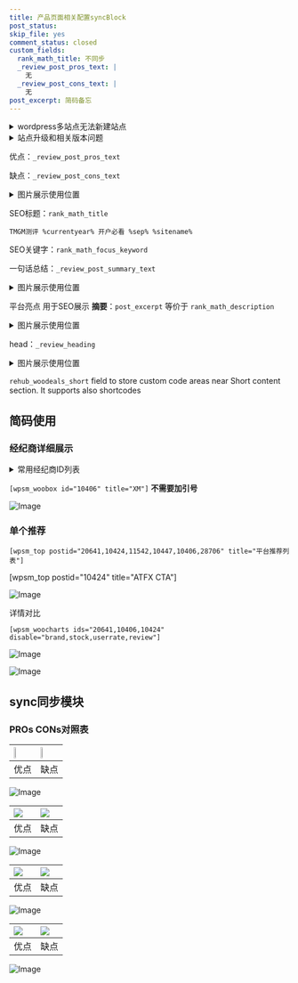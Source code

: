 ```yaml
---
title: 产品页面相关配置syncBlock
post_status: 
skip_file: yes
comment_status: closed
custom_fields:
  rank_math_title: 不同步
  _review_post_pros_text: |
    无
  _review_post_cons_text: |
    无
post_excerpt: 简码备忘
---
```

<details><summary>wordpress多站点无法新建站点</summary>

<li>和报错需要清理cookies一样的原因</li>
<li>wp-config.php里面<code>define( 'SUBDOMAIN_INSTALL', false );//子域名安装</code></li>
<li>新建子站点是用<code>define( 'SUBDOMAIN_INSTALL', true);//子域名安装</code> 完成以后，改成<code>false</code></li>
</details>

<details><summary>站点升级和相关版本问题</summary>

<p>wordpress：5.9.9
woocommerce：7.5.1
出现问题的地方：主题选项里面>><strong>Product layout >>compact style</strong></p>
<p>如何出现没有用过的字段 导致无法保存。先导出配置 然后进行修改，后面再次恢复即可。</p>
<p>出现部分字段无法显示时，需要返回默认布局后，对产品进行保存就好了。</p>
<p></p>
</details>

优点：`_review_post_pros_text`

缺点：`_review_post_cons_text`

<details><summary>图片展示使用位置</summary>

<img src="https://prod-files-secure.s3.us-west-2.amazonaws.com/39ed1227-6d7d-4570-be36-9ccd4a2c4241/f51d3d83-55d4-4bdf-9604-f37ec77ab556/Untitled.png?X-Amz-Algorithm=AWS4-HMAC-SHA256&X-Amz-Content-Sha256=UNSIGNED-PAYLOAD&X-Amz-Credential=ASIAZI2LB46624RHDEC3%2F20250913%2Fus-west-2%2Fs3%2Faws4_request&X-Amz-Date=20250913T045519Z&X-Amz-Expires=3600&X-Amz-Security-Token=IQoJb3JpZ2luX2VjEMT%2F%2F%2F%2F%2F%2F%2F%2F%2F%2FwEaCXVzLXdlc3QtMiJGMEQCIGGVTQ2DWBQa09CtaPUhsICkUz3cwejjl7GAXOXLwchtAiBKuE7w6wBLad%2BSMRFaq1T3UHRhxFuxSa2RwuqXxVPHuCr%2FAwg9EAAaDDYzNzQyMzE4MzgwNSIMbeDDMm%2BGv4%2BQHuYlKtwDc0aFkEzvoDKYtPMMUPRvy3Wq9gO4mNcqzuKYXTo4mYy0xkNZ9w6ND7845KW4PpWsuBHycNng2I%2F8E4IE3HU8ays7jt98E44AmzZjwlCeDEwUHp2aQQEk4CJqnq2hIezHq8DILGJ%2FEj%2B%2FFWBszcIHNZCVgIU%2B7CyfqQL9Kq0gfubQ%2B38hZD3%2B%2Bh9HgmR014SOU6Ftb2VBax6YQaqxtHzP0oRzCDlcWSNenSf%2FvhFStGmAn2Q1JrIycBUXHOTpbA62K00n2xwrUT7XhJCLKG1AtXkth7T4m%2BLhGvXLPP1M%2Fu4HOh1h8ryF0I49KhZ%2FWZUKfxr4%2FvqdM8%2BazfsW6OnqNIoISvduGtJxZxeX9JnX2zlgEqpGp2mGLK422sD9jSn5Sj09Lkfdht2LC7WypmpqdMp4tWhrKXnHL01hlVTk9oB1xOwCp1R2EcpswI2zF76z5yD4pWhGvSMutqiZAwY%2FWc0nBFz4EEgQVOAtuwnCPZW7mLyHYAF7BWPT9gwNGGc4wlj%2F5dtde6HVHK5oWbT%2BR59XvBc0IPiMg%2BRiPZQwn01x3XbdsMnjjJLQXpbv0xJJvRTSNsv2vjWOPJjaLokqMqnuqS6%2B67vrIWlksv740jm27j3cLl6Pg%2BFDtdsw2dqTxgY6pgHDT4s2Q5sYNgxgmdFIh2rVP0VeIcN4ZHQadvrULZ%2BZlodDQDoafNcg%2Bf4c9NivR1mRHdjkw0mJmEyLbVcUJHjlCtOLRjzW7FJUN%2FSMVBD0n2MEHwF58jQaHahfOjhm7RT3vqreLzmt5o%2BqXmHc0ReQuYpyp9as7FzHqL6%2F9eoZTBhwAqae0HyJwgrAxvI5s70NkiWrtaLUSyEoPTvJYDCgJGxYxSlL&X-Amz-Signature=3da05aefc7de794111166200bfb84243cd0f46a83166a893b5c91f6f87817b53&X-Amz-SignedHeaders=host&x-amz-checksum-mode=ENABLED&x-id=GetObject" alt="Image">
</details>

SEO标题：`rank_math_title`

`TMGM测评 %currentyear% 开户必看 %sep% %sitename%`

SEO关键字：`rank_math_focus_keyword`

一句话总结：`_review_post_summary_text`

<details><summary>图片展示使用位置</summary>

<img src="https://prod-files-secure.s3.us-west-2.amazonaws.com/39ed1227-6d7d-4570-be36-9ccd4a2c4241/4b96a922-296c-4f4e-8630-d1c870cbce01/Untitled.png?X-Amz-Algorithm=AWS4-HMAC-SHA256&X-Amz-Content-Sha256=UNSIGNED-PAYLOAD&X-Amz-Credential=ASIAZI2LB4665KXJGDZ5%2F20250913%2Fus-west-2%2Fs3%2Faws4_request&X-Amz-Date=20250913T045520Z&X-Amz-Expires=3600&X-Amz-Security-Token=IQoJb3JpZ2luX2VjEMT%2F%2F%2F%2F%2F%2F%2F%2F%2F%2FwEaCXVzLXdlc3QtMiJHMEUCIQDg6abiRTarHMOB9jM6gRcbzF%2BHhIJYB8DyzE3O3O1G0QIgXXB%2B4xDabNQ04cNktRZakuh9XVPuOARKa11h7l48szEq%2FwMIPRAAGgw2Mzc0MjMxODM4MDUiDEsqPFklTVfgyE7TDSrcAy1mI42e5tvmRGslNoygvRgE%2B9KCuYoT12qyW0Nowq%2Fp77SH35dcifD82uLuFOO6mGkYa66KnQMZjmTBa19FiOD5KJlQP55bktWgOJLzv0sz%2FDjGCX2nrahTcgfoYdjbnYhKElGCDwzE%2BRU%2B2DpfvsIO%2FbKnchP%2BO0yDxcqd54kt7kgljE3TeTuSpWUC6MKFsvf28Y5eNRE7vPGRMe3gt8VFHwcDLpIp%2FGB0%2B2lMQnCcqQ0Ktuca0%2BP3wC%2FeluIvdkbZ%2FVZezKFzaXoV3LUg1shUgWN0KIUhWxo7tJOKVMh3lG0Sk%2B30E4pWWsUoN1%2FFEdF0XrIfeHcLRMyp6WGtWWKrS7EsD%2FsqZQpI1CTMyTpDPGE4EY0cLtlCot9X%2FRxFfjLXvjbZSA5AXBowF%2FiIjUORzYU1KjBwHmjSDOLFJqVubLGPiPVG6CTJhKq3xC1Wq2MoHBKY82dENORhX9YkC7PSz8VWbQjAKODjBWn2CUupr%2FCB7vNmdcWvJDBL4m8nfg88vsWvUDhyF%2FUHtI6YS%2BJB4HtM6NxwcpoIRrX84C%2FrXFjxmywu25gQJOI4vS2biu3L69wE4Zp74nuovfeacEPXJFKSexlIuuvseAzcAWXYykQEI9WIi%2FjCVzHXMIPbk8YGOqUBygpyYGQwvwHJBtQ1EzEQ1EF%2Fhijofhs%2FA%2Fy4unSn3osRFRNjhllqeyWPE76mXk%2F1JnbAuWvknClnzYMpTyANCgxFS53wjo4DvPCGJWmy6h7jBTZdAqIq8l0p7UqhnM2V8Ve%2F%2BfQTKQUE0RhHs3g9aQgBiJ3GqwUkEisHJxAYtGEkJQnSrQGDictBxwK1OZjFhT4emhs8AWBNBgJZk7Qc949oYUno&X-Amz-Signature=04aeb73f3c5f523875c5ff9ca9e53f058b609b22d4d24a41d6963af8b51420e2&X-Amz-SignedHeaders=host&x-amz-checksum-mode=ENABLED&x-id=GetObject" alt="Image">
</details>

平台亮点 用于SEO展示 **摘要**：`post_excerpt`  等价于 `rank_math_description`

<details><summary>图片展示使用位置</summary>

<img src="https://prod-files-secure.s3.us-west-2.amazonaws.com/39ed1227-6d7d-4570-be36-9ccd4a2c4241/1ee11f63-b60a-4dfe-a7a7-d58ff23b5d88/Untitled.png?X-Amz-Algorithm=AWS4-HMAC-SHA256&X-Amz-Content-Sha256=UNSIGNED-PAYLOAD&X-Amz-Credential=ASIAZI2LB46642EKJAIR%2F20250913%2Fus-west-2%2Fs3%2Faws4_request&X-Amz-Date=20250913T045520Z&X-Amz-Expires=3600&X-Amz-Security-Token=IQoJb3JpZ2luX2VjEMT%2F%2F%2F%2F%2F%2F%2F%2F%2F%2FwEaCXVzLXdlc3QtMiJHMEUCIGrb0wIRQwn3U5qTtkB%2FarnU3ASunmpGIQkOwqAtF7yOAiEAzVLWMUnRQNn%2BLvdthd0fDXYEE%2FDBTNu%2FizhTMOUdKaQq%2FwMIPRAAGgw2Mzc0MjMxODM4MDUiDHl3Q16NoLuFoiYa4SrcA9uB5G9Ww1bpw4af%2FstiMs85BJQ9iWvdxa7ET09opz1okZibRt63LN8qjP9JRhztBrmdJBC9ts0CQnpNP0Sp1tXs4PTQmeN%2FHxDaWHVhv7WGvaQ55ZRKdJJWvIgT%2FaiUTZNhtmefgooRxNUxzNXUoFeyNGEuPc0G8wEIRHegSqkg9B3JNGNWcmhiYubWweSvZA2daC10yuMSkehGSTFJogsB%2BWvNFTfmvxzBM0ZWDVDSIvXVoLgUBDAXL05PtUT7bfe03%2BkPVvlmzupel0c6Fw4FdW98b9MizGUeGctYDmx9SVAGOV4Et%2FO6hdkIGCY3H510oD%2B%2FodwmiYXMOu91%2Fn2wKQXHPvdBRj1f2GDkrEDkNEFXfHVnKtTnPU7C1qtAh2NHaxxV48lNhlLZ6oGFdaItK1ABcZuqTp30EXaebG335yGvXhOPQ2BLlHtngC5ftL8B%2FrnitO9JINJI2RSAhZc3kWmngV79%2BaD7STBB9RfjWNY7GI7wczJ529RQ%2BjQJAeBWVyF5Zxtlx1MpJz0n8A2dLLuFoYVr7IJsPgP%2B4UtBo7BvSSz4DU7w058QaV4RMzLWMbdC3pQc0NL6kdoCoIHtepAjFz4ffEkqDDbM1SmCe1ZhCH4mKtanuEbrMJ%2Fbk8YGOqUBjbryyUjsCk2GzGOsoQ5jxZ5XlW5efoN61G6y%2BgU8KJnUNn2f%2FdrmneByHH5ZCAInfHATXto6LQDwTKLQ0nmuXxPjB0eRap1zl5okrsDbzKUU4dWZUR7xIYd%2B60bvpiU7u%2BDa3UB%2B3%2FaElSqf%2BJZXaFm%2BS4LEyhce9H%2FQdq18PxP7t1tJS9iLK0Pq2qSnIucQ8kvZP4%2BueuIf6BDDPclC8oIvq7Fl&X-Amz-Signature=7bc80d7ee4ea043b544201d86a6642c73c1686f0686657b64c921877c4600b26&X-Amz-SignedHeaders=host&x-amz-checksum-mode=ENABLED&x-id=GetObject" alt="Image">
<img src="https://prod-files-secure.s3.us-west-2.amazonaws.com/39ed1227-6d7d-4570-be36-9ccd4a2c4241/ad4118b5-78d8-4fbe-801e-3b29b5d99c01/Untitled.png?X-Amz-Algorithm=AWS4-HMAC-SHA256&X-Amz-Content-Sha256=UNSIGNED-PAYLOAD&X-Amz-Credential=ASIAZI2LB46642EKJAIR%2F20250913%2Fus-west-2%2Fs3%2Faws4_request&X-Amz-Date=20250913T045520Z&X-Amz-Expires=3600&X-Amz-Security-Token=IQoJb3JpZ2luX2VjEMT%2F%2F%2F%2F%2F%2F%2F%2F%2F%2FwEaCXVzLXdlc3QtMiJHMEUCIGrb0wIRQwn3U5qTtkB%2FarnU3ASunmpGIQkOwqAtF7yOAiEAzVLWMUnRQNn%2BLvdthd0fDXYEE%2FDBTNu%2FizhTMOUdKaQq%2FwMIPRAAGgw2Mzc0MjMxODM4MDUiDHl3Q16NoLuFoiYa4SrcA9uB5G9Ww1bpw4af%2FstiMs85BJQ9iWvdxa7ET09opz1okZibRt63LN8qjP9JRhztBrmdJBC9ts0CQnpNP0Sp1tXs4PTQmeN%2FHxDaWHVhv7WGvaQ55ZRKdJJWvIgT%2FaiUTZNhtmefgooRxNUxzNXUoFeyNGEuPc0G8wEIRHegSqkg9B3JNGNWcmhiYubWweSvZA2daC10yuMSkehGSTFJogsB%2BWvNFTfmvxzBM0ZWDVDSIvXVoLgUBDAXL05PtUT7bfe03%2BkPVvlmzupel0c6Fw4FdW98b9MizGUeGctYDmx9SVAGOV4Et%2FO6hdkIGCY3H510oD%2B%2FodwmiYXMOu91%2Fn2wKQXHPvdBRj1f2GDkrEDkNEFXfHVnKtTnPU7C1qtAh2NHaxxV48lNhlLZ6oGFdaItK1ABcZuqTp30EXaebG335yGvXhOPQ2BLlHtngC5ftL8B%2FrnitO9JINJI2RSAhZc3kWmngV79%2BaD7STBB9RfjWNY7GI7wczJ529RQ%2BjQJAeBWVyF5Zxtlx1MpJz0n8A2dLLuFoYVr7IJsPgP%2B4UtBo7BvSSz4DU7w058QaV4RMzLWMbdC3pQc0NL6kdoCoIHtepAjFz4ffEkqDDbM1SmCe1ZhCH4mKtanuEbrMJ%2Fbk8YGOqUBjbryyUjsCk2GzGOsoQ5jxZ5XlW5efoN61G6y%2BgU8KJnUNn2f%2FdrmneByHH5ZCAInfHATXto6LQDwTKLQ0nmuXxPjB0eRap1zl5okrsDbzKUU4dWZUR7xIYd%2B60bvpiU7u%2BDa3UB%2B3%2FaElSqf%2BJZXaFm%2BS4LEyhce9H%2FQdq18PxP7t1tJS9iLK0Pq2qSnIucQ8kvZP4%2BueuIf6BDDPclC8oIvq7Fl&X-Amz-Signature=232f16d63ac76ca218d0740dcc7f3a9dc0cb9ef6a90de41f0a084bd1993e8918&X-Amz-SignedHeaders=host&x-amz-checksum-mode=ENABLED&x-id=GetObject" alt="Image">
<img src="https://prod-files-secure.s3.us-west-2.amazonaws.com/39ed1227-6d7d-4570-be36-9ccd4a2c4241/a38cf7c9-a79c-4b64-9e94-13589fe0758b/Untitled.png?X-Amz-Algorithm=AWS4-HMAC-SHA256&X-Amz-Content-Sha256=UNSIGNED-PAYLOAD&X-Amz-Credential=ASIAZI2LB46642EKJAIR%2F20250913%2Fus-west-2%2Fs3%2Faws4_request&X-Amz-Date=20250913T045520Z&X-Amz-Expires=3600&X-Amz-Security-Token=IQoJb3JpZ2luX2VjEMT%2F%2F%2F%2F%2F%2F%2F%2F%2F%2FwEaCXVzLXdlc3QtMiJHMEUCIGrb0wIRQwn3U5qTtkB%2FarnU3ASunmpGIQkOwqAtF7yOAiEAzVLWMUnRQNn%2BLvdthd0fDXYEE%2FDBTNu%2FizhTMOUdKaQq%2FwMIPRAAGgw2Mzc0MjMxODM4MDUiDHl3Q16NoLuFoiYa4SrcA9uB5G9Ww1bpw4af%2FstiMs85BJQ9iWvdxa7ET09opz1okZibRt63LN8qjP9JRhztBrmdJBC9ts0CQnpNP0Sp1tXs4PTQmeN%2FHxDaWHVhv7WGvaQ55ZRKdJJWvIgT%2FaiUTZNhtmefgooRxNUxzNXUoFeyNGEuPc0G8wEIRHegSqkg9B3JNGNWcmhiYubWweSvZA2daC10yuMSkehGSTFJogsB%2BWvNFTfmvxzBM0ZWDVDSIvXVoLgUBDAXL05PtUT7bfe03%2BkPVvlmzupel0c6Fw4FdW98b9MizGUeGctYDmx9SVAGOV4Et%2FO6hdkIGCY3H510oD%2B%2FodwmiYXMOu91%2Fn2wKQXHPvdBRj1f2GDkrEDkNEFXfHVnKtTnPU7C1qtAh2NHaxxV48lNhlLZ6oGFdaItK1ABcZuqTp30EXaebG335yGvXhOPQ2BLlHtngC5ftL8B%2FrnitO9JINJI2RSAhZc3kWmngV79%2BaD7STBB9RfjWNY7GI7wczJ529RQ%2BjQJAeBWVyF5Zxtlx1MpJz0n8A2dLLuFoYVr7IJsPgP%2B4UtBo7BvSSz4DU7w058QaV4RMzLWMbdC3pQc0NL6kdoCoIHtepAjFz4ffEkqDDbM1SmCe1ZhCH4mKtanuEbrMJ%2Fbk8YGOqUBjbryyUjsCk2GzGOsoQ5jxZ5XlW5efoN61G6y%2BgU8KJnUNn2f%2FdrmneByHH5ZCAInfHATXto6LQDwTKLQ0nmuXxPjB0eRap1zl5okrsDbzKUU4dWZUR7xIYd%2B60bvpiU7u%2BDa3UB%2B3%2FaElSqf%2BJZXaFm%2BS4LEyhce9H%2FQdq18PxP7t1tJS9iLK0Pq2qSnIucQ8kvZP4%2BueuIf6BDDPclC8oIvq7Fl&X-Amz-Signature=a2d2e5e652d866afb8ed0169b3d362ef6d88505ca03c74a1fd992455ebfb6260&X-Amz-SignedHeaders=host&x-amz-checksum-mode=ENABLED&x-id=GetObject" alt="Image">
<img src="https://prod-files-secure.s3.us-west-2.amazonaws.com/39ed1227-6d7d-4570-be36-9ccd4a2c4241/7da6fc1e-d2ac-42ae-8c75-cb5749aa18f6/Untitled.png?X-Amz-Algorithm=AWS4-HMAC-SHA256&X-Amz-Content-Sha256=UNSIGNED-PAYLOAD&X-Amz-Credential=ASIAZI2LB46642EKJAIR%2F20250913%2Fus-west-2%2Fs3%2Faws4_request&X-Amz-Date=20250913T045520Z&X-Amz-Expires=3600&X-Amz-Security-Token=IQoJb3JpZ2luX2VjEMT%2F%2F%2F%2F%2F%2F%2F%2F%2F%2FwEaCXVzLXdlc3QtMiJHMEUCIGrb0wIRQwn3U5qTtkB%2FarnU3ASunmpGIQkOwqAtF7yOAiEAzVLWMUnRQNn%2BLvdthd0fDXYEE%2FDBTNu%2FizhTMOUdKaQq%2FwMIPRAAGgw2Mzc0MjMxODM4MDUiDHl3Q16NoLuFoiYa4SrcA9uB5G9Ww1bpw4af%2FstiMs85BJQ9iWvdxa7ET09opz1okZibRt63LN8qjP9JRhztBrmdJBC9ts0CQnpNP0Sp1tXs4PTQmeN%2FHxDaWHVhv7WGvaQ55ZRKdJJWvIgT%2FaiUTZNhtmefgooRxNUxzNXUoFeyNGEuPc0G8wEIRHegSqkg9B3JNGNWcmhiYubWweSvZA2daC10yuMSkehGSTFJogsB%2BWvNFTfmvxzBM0ZWDVDSIvXVoLgUBDAXL05PtUT7bfe03%2BkPVvlmzupel0c6Fw4FdW98b9MizGUeGctYDmx9SVAGOV4Et%2FO6hdkIGCY3H510oD%2B%2FodwmiYXMOu91%2Fn2wKQXHPvdBRj1f2GDkrEDkNEFXfHVnKtTnPU7C1qtAh2NHaxxV48lNhlLZ6oGFdaItK1ABcZuqTp30EXaebG335yGvXhOPQ2BLlHtngC5ftL8B%2FrnitO9JINJI2RSAhZc3kWmngV79%2BaD7STBB9RfjWNY7GI7wczJ529RQ%2BjQJAeBWVyF5Zxtlx1MpJz0n8A2dLLuFoYVr7IJsPgP%2B4UtBo7BvSSz4DU7w058QaV4RMzLWMbdC3pQc0NL6kdoCoIHtepAjFz4ffEkqDDbM1SmCe1ZhCH4mKtanuEbrMJ%2Fbk8YGOqUBjbryyUjsCk2GzGOsoQ5jxZ5XlW5efoN61G6y%2BgU8KJnUNn2f%2FdrmneByHH5ZCAInfHATXto6LQDwTKLQ0nmuXxPjB0eRap1zl5okrsDbzKUU4dWZUR7xIYd%2B60bvpiU7u%2BDa3UB%2B3%2FaElSqf%2BJZXaFm%2BS4LEyhce9H%2FQdq18PxP7t1tJS9iLK0Pq2qSnIucQ8kvZP4%2BueuIf6BDDPclC8oIvq7Fl&X-Amz-Signature=69e429a66bddde4ce17e3af4de781bcd91be438c9ad4242369521a541f3a5666&X-Amz-SignedHeaders=host&x-amz-checksum-mode=ENABLED&x-id=GetObject" alt="Image">
<img src="https://prod-files-secure.s3.us-west-2.amazonaws.com/39ed1227-6d7d-4570-be36-9ccd4a2c4241/7e97f40a-eaee-47f5-b2f9-475f96808fa7/Untitled.png?X-Amz-Algorithm=AWS4-HMAC-SHA256&X-Amz-Content-Sha256=UNSIGNED-PAYLOAD&X-Amz-Credential=ASIAZI2LB46642EKJAIR%2F20250913%2Fus-west-2%2Fs3%2Faws4_request&X-Amz-Date=20250913T045520Z&X-Amz-Expires=3600&X-Amz-Security-Token=IQoJb3JpZ2luX2VjEMT%2F%2F%2F%2F%2F%2F%2F%2F%2F%2FwEaCXVzLXdlc3QtMiJHMEUCIGrb0wIRQwn3U5qTtkB%2FarnU3ASunmpGIQkOwqAtF7yOAiEAzVLWMUnRQNn%2BLvdthd0fDXYEE%2FDBTNu%2FizhTMOUdKaQq%2FwMIPRAAGgw2Mzc0MjMxODM4MDUiDHl3Q16NoLuFoiYa4SrcA9uB5G9Ww1bpw4af%2FstiMs85BJQ9iWvdxa7ET09opz1okZibRt63LN8qjP9JRhztBrmdJBC9ts0CQnpNP0Sp1tXs4PTQmeN%2FHxDaWHVhv7WGvaQ55ZRKdJJWvIgT%2FaiUTZNhtmefgooRxNUxzNXUoFeyNGEuPc0G8wEIRHegSqkg9B3JNGNWcmhiYubWweSvZA2daC10yuMSkehGSTFJogsB%2BWvNFTfmvxzBM0ZWDVDSIvXVoLgUBDAXL05PtUT7bfe03%2BkPVvlmzupel0c6Fw4FdW98b9MizGUeGctYDmx9SVAGOV4Et%2FO6hdkIGCY3H510oD%2B%2FodwmiYXMOu91%2Fn2wKQXHPvdBRj1f2GDkrEDkNEFXfHVnKtTnPU7C1qtAh2NHaxxV48lNhlLZ6oGFdaItK1ABcZuqTp30EXaebG335yGvXhOPQ2BLlHtngC5ftL8B%2FrnitO9JINJI2RSAhZc3kWmngV79%2BaD7STBB9RfjWNY7GI7wczJ529RQ%2BjQJAeBWVyF5Zxtlx1MpJz0n8A2dLLuFoYVr7IJsPgP%2B4UtBo7BvSSz4DU7w058QaV4RMzLWMbdC3pQc0NL6kdoCoIHtepAjFz4ffEkqDDbM1SmCe1ZhCH4mKtanuEbrMJ%2Fbk8YGOqUBjbryyUjsCk2GzGOsoQ5jxZ5XlW5efoN61G6y%2BgU8KJnUNn2f%2FdrmneByHH5ZCAInfHATXto6LQDwTKLQ0nmuXxPjB0eRap1zl5okrsDbzKUU4dWZUR7xIYd%2B60bvpiU7u%2BDa3UB%2B3%2FaElSqf%2BJZXaFm%2BS4LEyhce9H%2FQdq18PxP7t1tJS9iLK0Pq2qSnIucQ8kvZP4%2BueuIf6BDDPclC8oIvq7Fl&X-Amz-Signature=a0d71364cae9f463073f4056d64a198d7a3406e9867fd7432b3a0c22985fc0ac&X-Amz-SignedHeaders=host&x-amz-checksum-mode=ENABLED&x-id=GetObject" alt="Image">
</details>

head：`_review_heading`

<details><summary>图片展示使用位置</summary>

<img src="https://prod-files-secure.s3.us-west-2.amazonaws.com/39ed1227-6d7d-4570-be36-9ccd4a2c4241/3a4650ad-9887-415c-889a-edd51fa54f27/Untitled.png?X-Amz-Algorithm=AWS4-HMAC-SHA256&X-Amz-Content-Sha256=UNSIGNED-PAYLOAD&X-Amz-Credential=ASIAZI2LB466QSXRNQI4%2F20250913%2Fus-west-2%2Fs3%2Faws4_request&X-Amz-Date=20250913T045520Z&X-Amz-Expires=3600&X-Amz-Security-Token=IQoJb3JpZ2luX2VjEMT%2F%2F%2F%2F%2F%2F%2F%2F%2F%2FwEaCXVzLXdlc3QtMiJHMEUCIQCn1Roc9jbP2XfGLjAp3BMPQiC7dGI6WKJqkmLnDm9eWwIgE6HUCa0xcuAaEYNhT6k8Qb%2FZe4mYNj6EqJy8AXc9iUwq%2FwMIPRAAGgw2Mzc0MjMxODM4MDUiDNqvEa0qyZ7tQjAkHSrcAwv64zuznVc3dlPhrg9qJvGMmIj65A%2FUiM0ndKrknJZvUVDKAr6u5LQsd3PGYUEUXPXMyKoA5i7vNLE1429aI%2B2Bw7PvBgnVWZvh6H0sxpFYu19rD90379dse3VjY8GQqD5FycmE0WcGUL72MJ1azG%2FNJnizsuWOKaxSieaX2nOzKOURlwd6dbVbXrcg5reud1M7E%2Fdp1pY%2F8nJEQaVPyRDZxssEMDwIyNDccz%2Bq6xW7W8uOC3kmHgJZdGC05T5OnyRvQQ6eYV%2FuVLAplrhPlRgbgOoPdzPy9KEA%2FuSxooW3ssTkawqR35SN5kRT%2Fm%2FM49vfhD1jfIAE%2FV1zPpXKNiXgKJvVR4er%2F0Ub%2FJIh9BFq3Yv7xr%2B2igxBoMTRCrKsucKpPKfh0d2SIVxWz2wllAgNSqBnqyrLffs2hZY3egPprKAD2ma8zXjSTfOHue21ZCkbYxR%2FeVijF4feRx3yVCaaeLnC6AR2LqXfcPWEojjjaV3Ey1FIuTkZqyxUuYQV%2BUiJeBXib0AWz6oSUSLoH05bb8nARHRiQu8Hdfv1W3o7lMpW%2Fuf36Aj3GlbesFZqKnP5QsmpMiZWwuiC%2FrRsog9ZLpHkRuH9r2AhbHyzEZkoonWjCnmcyffiGXy0MLPbk8YGOqUBkMBLLiZNcv5QwESPEcYGQdvq8wJOawnRR%2Fp12mqlLNSLnThDF4vPEdwg%2BU35x767OO%2Fn4UDzHZ%2BxaKXS9PpbecwaQwkXJNI1n%2Bac%2B7OL4olX1PGqT8bHXccC%2FVlMwy2jcAvc1kPDbHkuNmtC9BXQc1vWL1zFne3kZeERFsqm6UE27uYuQ%2Fo%2F%2Bxcnvk6s0ML4CO6G%2BUqpZtZPoWA3WijXLrJVIhyS&X-Amz-Signature=ffa31b3843052e364691989c38af7b9cfdf88630ed2bffd696696b539c39d1f8&X-Amz-SignedHeaders=host&x-amz-checksum-mode=ENABLED&x-id=GetObject" alt="Image">
</details>

`rehub_woodeals_short`	field to store custom code areas near Short content section. It supports also shortcodes



## 简码使用

### 经纪商详细展示

<details><summary>常用经纪商ID列表</summary>

<pre><code class="php">嘉盛 ===> 20641  [wpsm_woobox id="20641" title="嘉盛"]
易信easymarkets ===> 11542  [wpsm_woobox id="11542" title="易信easymarkets"]
ATFX外汇 ===> 10424  [wpsm_woobox id="10424" title="ATFX"]
XM ===> 10406  [wpsm_woobox id="10406" title="XM"]
TMGM ===> 29622  [wpsm_woobox id="29622" title="TMGM"]
HYCM ===> 10447  [wpsm_woobox id="10447" title="HYCM"]
fpmarkets澳福外汇 ===> 20639  [wpsm_woobox id="20639" title="fpmarkets澳福外汇"]</code></pre>
</details>

`[wpsm_woobox id="10406" title="XM"]` **不需要加引号**

![Image](https://prod-files-secure.s3.us-west-2.amazonaws.com/39ed1227-6d7d-4570-be36-9ccd4a2c4241/4f898f9d-0fa7-4e43-acd3-ac6bc7be575a/Untitled.png?X-Amz-Algorithm=AWS4-HMAC-SHA256&X-Amz-Content-Sha256=UNSIGNED-PAYLOAD&X-Amz-Credential=ASIAZI2LB466UN4ZGIXZ%2F20250913%2Fus-west-2%2Fs3%2Faws4_request&X-Amz-Date=20250913T045518Z&X-Amz-Expires=3600&X-Amz-Security-Token=IQoJb3JpZ2luX2VjEMT%2F%2F%2F%2F%2F%2F%2F%2F%2F%2FwEaCXVzLXdlc3QtMiJHMEUCIQD3DjLb%2Bx4TXWW6USA8r5idIs%2Faiod%2BmS1yq2AdJYvqvQIgeIiMosL6qKfuDcC59eZkaKMlNTYsPWCm32%2B3Z4ojzcEq%2FwMIPRAAGgw2Mzc0MjMxODM4MDUiDMBUxppe6wVXzZDP9CrcA5z%2Fb%2BvcsJQm3mncCq9W2FSU1JNgbOS9tKYyM2fiIxchp%2ByGs7Wq2AioNk9MDqKSOAUrFy%2F6XIYc3Fi%2Fad%2FELK2x%2FYI9Re1Uuszvv%2FRI7BC0iP2R1w3OwAAYPkHU3XK8lZBaW194KbaN4HGISXX77dx949E2KLkHMeuTAJLP%2FnwntDsgnwYEcHewO0rgyQzma4prRNpDfKyrHtWXWUywHABEA7npBYAjUrjtLsKkPpfjRHhHFPvxWQrLGPCnagsPbI%2BK1Zn6pAVe3EfS16g742N93EgmA5Xw6NJOkrsoXKwq0ZuVke9KlPzu5CfcgQfZahjorBYOa%2BFhMJZeprlx65hAdpcMNsaJz0T7ZcwFUYEnbCeCUhAVpA0FYPtzivzOCEKu3EX1sWI4YpX6lxqot5TvODQdEuGWPBSvBHBonMy%2Fn29RTcQ2FCOB17nLrNqj%2FxXc0xYVyGErUDYkffb95rMfsUQReP4WLXcjoZAIK91mwXufnYeHgjiYFrzqyk%2FX5mhaHNwJNHBnAu%2FvW5s4Tm0Teick7x9WWzigS2DoSnQT3sYSKzRTvtyp%2BeEC2yg%2FeBUnC55moAjp6HMECezv%2FEBu5uNz8KTdBq6FeVdTktl2eCJ7F13P6tZiOsn6MOTak8YGOqUBXpNOtI6hApJtzhrGlPGbu2akhoCOVBG35Ony5RliYgmvTrvp5N5uGZPrtZAZAMyuKyIek18bU5z795YMBUo7CWjI2WUl5NzUvex8xgekhF9F%2F4b61yIHmLVrNxpvBRV8yjfC3z%2FzdRLU2bIeSMcfHORGOPjOGcEop2R7qRglx%2Bl6kuvbcMfG8NXLyiqEJDSIoOfK8uR8ZpFuKN8VdFTZgzd7CYPy&X-Amz-Signature=86f4e8c4fdb03898006954d5901631267b2c45cb54c251f0abe5cf5f0f2cf716&X-Amz-SignedHeaders=host&x-amz-checksum-mode=ENABLED&x-id=GetObject)

### 单个推荐
`[wpsm_top postid="20641,10424,11542,10447,10406,28706" title="平台推荐列表"]`

[wpsm_top postid="10424" title="ATFX CTA"]

![Image](https://prod-files-secure.s3.us-west-2.amazonaws.com/39ed1227-6d7d-4570-be36-9ccd4a2c4241/5ac620dc-51a8-48b6-b55d-91f47299193c/Untitled.png?X-Amz-Algorithm=AWS4-HMAC-SHA256&X-Amz-Content-Sha256=UNSIGNED-PAYLOAD&X-Amz-Credential=ASIAZI2LB466UN4ZGIXZ%2F20250913%2Fus-west-2%2Fs3%2Faws4_request&X-Amz-Date=20250913T045518Z&X-Amz-Expires=3600&X-Amz-Security-Token=IQoJb3JpZ2luX2VjEMT%2F%2F%2F%2F%2F%2F%2F%2F%2F%2FwEaCXVzLXdlc3QtMiJHMEUCIQD3DjLb%2Bx4TXWW6USA8r5idIs%2Faiod%2BmS1yq2AdJYvqvQIgeIiMosL6qKfuDcC59eZkaKMlNTYsPWCm32%2B3Z4ojzcEq%2FwMIPRAAGgw2Mzc0MjMxODM4MDUiDMBUxppe6wVXzZDP9CrcA5z%2Fb%2BvcsJQm3mncCq9W2FSU1JNgbOS9tKYyM2fiIxchp%2ByGs7Wq2AioNk9MDqKSOAUrFy%2F6XIYc3Fi%2Fad%2FELK2x%2FYI9Re1Uuszvv%2FRI7BC0iP2R1w3OwAAYPkHU3XK8lZBaW194KbaN4HGISXX77dx949E2KLkHMeuTAJLP%2FnwntDsgnwYEcHewO0rgyQzma4prRNpDfKyrHtWXWUywHABEA7npBYAjUrjtLsKkPpfjRHhHFPvxWQrLGPCnagsPbI%2BK1Zn6pAVe3EfS16g742N93EgmA5Xw6NJOkrsoXKwq0ZuVke9KlPzu5CfcgQfZahjorBYOa%2BFhMJZeprlx65hAdpcMNsaJz0T7ZcwFUYEnbCeCUhAVpA0FYPtzivzOCEKu3EX1sWI4YpX6lxqot5TvODQdEuGWPBSvBHBonMy%2Fn29RTcQ2FCOB17nLrNqj%2FxXc0xYVyGErUDYkffb95rMfsUQReP4WLXcjoZAIK91mwXufnYeHgjiYFrzqyk%2FX5mhaHNwJNHBnAu%2FvW5s4Tm0Teick7x9WWzigS2DoSnQT3sYSKzRTvtyp%2BeEC2yg%2FeBUnC55moAjp6HMECezv%2FEBu5uNz8KTdBq6FeVdTktl2eCJ7F13P6tZiOsn6MOTak8YGOqUBXpNOtI6hApJtzhrGlPGbu2akhoCOVBG35Ony5RliYgmvTrvp5N5uGZPrtZAZAMyuKyIek18bU5z795YMBUo7CWjI2WUl5NzUvex8xgekhF9F%2F4b61yIHmLVrNxpvBRV8yjfC3z%2FzdRLU2bIeSMcfHORGOPjOGcEop2R7qRglx%2Bl6kuvbcMfG8NXLyiqEJDSIoOfK8uR8ZpFuKN8VdFTZgzd7CYPy&X-Amz-Signature=4a990e74ad3fe52bb5f84066176a3e5121a8dac55ec57d11d43153382d3d646f&X-Amz-SignedHeaders=host&x-amz-checksum-mode=ENABLED&x-id=GetObject)

详情对比

`[wpsm_woocharts ids="20641,10406,10424" disable="brand,stock,userrate,review"]`

![Image](https://prod-files-secure.s3.us-west-2.amazonaws.com/39ed1227-6d7d-4570-be36-9ccd4a2c4241/bf3ba45f-b9f3-4295-8aef-b4a495fd25f4/Untitled.png?X-Amz-Algorithm=AWS4-HMAC-SHA256&X-Amz-Content-Sha256=UNSIGNED-PAYLOAD&X-Amz-Credential=ASIAZI2LB466UN4ZGIXZ%2F20250913%2Fus-west-2%2Fs3%2Faws4_request&X-Amz-Date=20250913T045518Z&X-Amz-Expires=3600&X-Amz-Security-Token=IQoJb3JpZ2luX2VjEMT%2F%2F%2F%2F%2F%2F%2F%2F%2F%2FwEaCXVzLXdlc3QtMiJHMEUCIQD3DjLb%2Bx4TXWW6USA8r5idIs%2Faiod%2BmS1yq2AdJYvqvQIgeIiMosL6qKfuDcC59eZkaKMlNTYsPWCm32%2B3Z4ojzcEq%2FwMIPRAAGgw2Mzc0MjMxODM4MDUiDMBUxppe6wVXzZDP9CrcA5z%2Fb%2BvcsJQm3mncCq9W2FSU1JNgbOS9tKYyM2fiIxchp%2ByGs7Wq2AioNk9MDqKSOAUrFy%2F6XIYc3Fi%2Fad%2FELK2x%2FYI9Re1Uuszvv%2FRI7BC0iP2R1w3OwAAYPkHU3XK8lZBaW194KbaN4HGISXX77dx949E2KLkHMeuTAJLP%2FnwntDsgnwYEcHewO0rgyQzma4prRNpDfKyrHtWXWUywHABEA7npBYAjUrjtLsKkPpfjRHhHFPvxWQrLGPCnagsPbI%2BK1Zn6pAVe3EfS16g742N93EgmA5Xw6NJOkrsoXKwq0ZuVke9KlPzu5CfcgQfZahjorBYOa%2BFhMJZeprlx65hAdpcMNsaJz0T7ZcwFUYEnbCeCUhAVpA0FYPtzivzOCEKu3EX1sWI4YpX6lxqot5TvODQdEuGWPBSvBHBonMy%2Fn29RTcQ2FCOB17nLrNqj%2FxXc0xYVyGErUDYkffb95rMfsUQReP4WLXcjoZAIK91mwXufnYeHgjiYFrzqyk%2FX5mhaHNwJNHBnAu%2FvW5s4Tm0Teick7x9WWzigS2DoSnQT3sYSKzRTvtyp%2BeEC2yg%2FeBUnC55moAjp6HMECezv%2FEBu5uNz8KTdBq6FeVdTktl2eCJ7F13P6tZiOsn6MOTak8YGOqUBXpNOtI6hApJtzhrGlPGbu2akhoCOVBG35Ony5RliYgmvTrvp5N5uGZPrtZAZAMyuKyIek18bU5z795YMBUo7CWjI2WUl5NzUvex8xgekhF9F%2F4b61yIHmLVrNxpvBRV8yjfC3z%2FzdRLU2bIeSMcfHORGOPjOGcEop2R7qRglx%2Bl6kuvbcMfG8NXLyiqEJDSIoOfK8uR8ZpFuKN8VdFTZgzd7CYPy&X-Amz-Signature=64a57d854bb4abf931717227e5b5d1ad019d9fca9bad7f4477a881644c29fbde&X-Amz-SignedHeaders=host&x-amz-checksum-mode=ENABLED&x-id=GetObject)

![Image](https://prod-files-secure.s3.us-west-2.amazonaws.com/39ed1227-6d7d-4570-be36-9ccd4a2c4241/30bc56ef-f383-4b48-9768-2ebc9e436ec0/Untitled.png?X-Amz-Algorithm=AWS4-HMAC-SHA256&X-Amz-Content-Sha256=UNSIGNED-PAYLOAD&X-Amz-Credential=ASIAZI2LB466UN4ZGIXZ%2F20250913%2Fus-west-2%2Fs3%2Faws4_request&X-Amz-Date=20250913T045518Z&X-Amz-Expires=3600&X-Amz-Security-Token=IQoJb3JpZ2luX2VjEMT%2F%2F%2F%2F%2F%2F%2F%2F%2F%2FwEaCXVzLXdlc3QtMiJHMEUCIQD3DjLb%2Bx4TXWW6USA8r5idIs%2Faiod%2BmS1yq2AdJYvqvQIgeIiMosL6qKfuDcC59eZkaKMlNTYsPWCm32%2B3Z4ojzcEq%2FwMIPRAAGgw2Mzc0MjMxODM4MDUiDMBUxppe6wVXzZDP9CrcA5z%2Fb%2BvcsJQm3mncCq9W2FSU1JNgbOS9tKYyM2fiIxchp%2ByGs7Wq2AioNk9MDqKSOAUrFy%2F6XIYc3Fi%2Fad%2FELK2x%2FYI9Re1Uuszvv%2FRI7BC0iP2R1w3OwAAYPkHU3XK8lZBaW194KbaN4HGISXX77dx949E2KLkHMeuTAJLP%2FnwntDsgnwYEcHewO0rgyQzma4prRNpDfKyrHtWXWUywHABEA7npBYAjUrjtLsKkPpfjRHhHFPvxWQrLGPCnagsPbI%2BK1Zn6pAVe3EfS16g742N93EgmA5Xw6NJOkrsoXKwq0ZuVke9KlPzu5CfcgQfZahjorBYOa%2BFhMJZeprlx65hAdpcMNsaJz0T7ZcwFUYEnbCeCUhAVpA0FYPtzivzOCEKu3EX1sWI4YpX6lxqot5TvODQdEuGWPBSvBHBonMy%2Fn29RTcQ2FCOB17nLrNqj%2FxXc0xYVyGErUDYkffb95rMfsUQReP4WLXcjoZAIK91mwXufnYeHgjiYFrzqyk%2FX5mhaHNwJNHBnAu%2FvW5s4Tm0Teick7x9WWzigS2DoSnQT3sYSKzRTvtyp%2BeEC2yg%2FeBUnC55moAjp6HMECezv%2FEBu5uNz8KTdBq6FeVdTktl2eCJ7F13P6tZiOsn6MOTak8YGOqUBXpNOtI6hApJtzhrGlPGbu2akhoCOVBG35Ony5RliYgmvTrvp5N5uGZPrtZAZAMyuKyIek18bU5z795YMBUo7CWjI2WUl5NzUvex8xgekhF9F%2F4b61yIHmLVrNxpvBRV8yjfC3z%2FzdRLU2bIeSMcfHORGOPjOGcEop2R7qRglx%2Bl6kuvbcMfG8NXLyiqEJDSIoOfK8uR8ZpFuKN8VdFTZgzd7CYPy&X-Amz-Signature=22236eb0eb3c9d8d5064c2fc40e01e41b308fe7806150e4d8c396f13b476abeb&X-Amz-SignedHeaders=host&x-amz-checksum-mode=ENABLED&x-id=GetObject)

## sync同步模块

### PROs CONs对照表

| <img src="https://cdn.ifttt.fun/gh/jarlin8/OSS@main/icons/customize/pros.svg" height="auto" width="37.3%"> | <img src="https://cdn.ifttt.fun/gh/jarlin8/OSS@main/icons/customize/cons.svg" height="auto" width="28.8%"> |
| :--- | :--- |
| 优点 | 缺点 |

![Image](https://prod-files-secure.s3.us-west-2.amazonaws.com/39ed1227-6d7d-4570-be36-9ccd4a2c4241/8742b755-dfb5-4004-9a5f-d6e561664bd8/Untitled.png?X-Amz-Algorithm=AWS4-HMAC-SHA256&X-Amz-Content-Sha256=UNSIGNED-PAYLOAD&X-Amz-Credential=ASIAZI2LB466UN4ZGIXZ%2F20250913%2Fus-west-2%2Fs3%2Faws4_request&X-Amz-Date=20250913T045518Z&X-Amz-Expires=3600&X-Amz-Security-Token=IQoJb3JpZ2luX2VjEMT%2F%2F%2F%2F%2F%2F%2F%2F%2F%2FwEaCXVzLXdlc3QtMiJHMEUCIQD3DjLb%2Bx4TXWW6USA8r5idIs%2Faiod%2BmS1yq2AdJYvqvQIgeIiMosL6qKfuDcC59eZkaKMlNTYsPWCm32%2B3Z4ojzcEq%2FwMIPRAAGgw2Mzc0MjMxODM4MDUiDMBUxppe6wVXzZDP9CrcA5z%2Fb%2BvcsJQm3mncCq9W2FSU1JNgbOS9tKYyM2fiIxchp%2ByGs7Wq2AioNk9MDqKSOAUrFy%2F6XIYc3Fi%2Fad%2FELK2x%2FYI9Re1Uuszvv%2FRI7BC0iP2R1w3OwAAYPkHU3XK8lZBaW194KbaN4HGISXX77dx949E2KLkHMeuTAJLP%2FnwntDsgnwYEcHewO0rgyQzma4prRNpDfKyrHtWXWUywHABEA7npBYAjUrjtLsKkPpfjRHhHFPvxWQrLGPCnagsPbI%2BK1Zn6pAVe3EfS16g742N93EgmA5Xw6NJOkrsoXKwq0ZuVke9KlPzu5CfcgQfZahjorBYOa%2BFhMJZeprlx65hAdpcMNsaJz0T7ZcwFUYEnbCeCUhAVpA0FYPtzivzOCEKu3EX1sWI4YpX6lxqot5TvODQdEuGWPBSvBHBonMy%2Fn29RTcQ2FCOB17nLrNqj%2FxXc0xYVyGErUDYkffb95rMfsUQReP4WLXcjoZAIK91mwXufnYeHgjiYFrzqyk%2FX5mhaHNwJNHBnAu%2FvW5s4Tm0Teick7x9WWzigS2DoSnQT3sYSKzRTvtyp%2BeEC2yg%2FeBUnC55moAjp6HMECezv%2FEBu5uNz8KTdBq6FeVdTktl2eCJ7F13P6tZiOsn6MOTak8YGOqUBXpNOtI6hApJtzhrGlPGbu2akhoCOVBG35Ony5RliYgmvTrvp5N5uGZPrtZAZAMyuKyIek18bU5z795YMBUo7CWjI2WUl5NzUvex8xgekhF9F%2F4b61yIHmLVrNxpvBRV8yjfC3z%2FzdRLU2bIeSMcfHORGOPjOGcEop2R7qRglx%2Bl6kuvbcMfG8NXLyiqEJDSIoOfK8uR8ZpFuKN8VdFTZgzd7CYPy&X-Amz-Signature=9a603db4784b1a3c81de9e9c88956bba58a6a3351f1e39833f5cab0028cd9351&X-Amz-SignedHeaders=host&x-amz-checksum-mode=ENABLED&x-id=GetObject)

| <img src="https://cdn.ifttt.fun/gh/jarlin8/OSS@main/icons/customize/pros1.svg" height="auto"> | <img src="https://cdn.ifttt.fun/gh/jarlin8/OSS@main/icons/customize/cons1.svg" height="auto"> |
| :--- | :--- |
| 优点 | 缺点 |

![Image](https://prod-files-secure.s3.us-west-2.amazonaws.com/39ed1227-6d7d-4570-be36-9ccd4a2c4241/806358f8-c9c4-4e17-bb35-c6c76a5397a5/Untitled.png?X-Amz-Algorithm=AWS4-HMAC-SHA256&X-Amz-Content-Sha256=UNSIGNED-PAYLOAD&X-Amz-Credential=ASIAZI2LB466UN4ZGIXZ%2F20250913%2Fus-west-2%2Fs3%2Faws4_request&X-Amz-Date=20250913T045518Z&X-Amz-Expires=3600&X-Amz-Security-Token=IQoJb3JpZ2luX2VjEMT%2F%2F%2F%2F%2F%2F%2F%2F%2F%2FwEaCXVzLXdlc3QtMiJHMEUCIQD3DjLb%2Bx4TXWW6USA8r5idIs%2Faiod%2BmS1yq2AdJYvqvQIgeIiMosL6qKfuDcC59eZkaKMlNTYsPWCm32%2B3Z4ojzcEq%2FwMIPRAAGgw2Mzc0MjMxODM4MDUiDMBUxppe6wVXzZDP9CrcA5z%2Fb%2BvcsJQm3mncCq9W2FSU1JNgbOS9tKYyM2fiIxchp%2ByGs7Wq2AioNk9MDqKSOAUrFy%2F6XIYc3Fi%2Fad%2FELK2x%2FYI9Re1Uuszvv%2FRI7BC0iP2R1w3OwAAYPkHU3XK8lZBaW194KbaN4HGISXX77dx949E2KLkHMeuTAJLP%2FnwntDsgnwYEcHewO0rgyQzma4prRNpDfKyrHtWXWUywHABEA7npBYAjUrjtLsKkPpfjRHhHFPvxWQrLGPCnagsPbI%2BK1Zn6pAVe3EfS16g742N93EgmA5Xw6NJOkrsoXKwq0ZuVke9KlPzu5CfcgQfZahjorBYOa%2BFhMJZeprlx65hAdpcMNsaJz0T7ZcwFUYEnbCeCUhAVpA0FYPtzivzOCEKu3EX1sWI4YpX6lxqot5TvODQdEuGWPBSvBHBonMy%2Fn29RTcQ2FCOB17nLrNqj%2FxXc0xYVyGErUDYkffb95rMfsUQReP4WLXcjoZAIK91mwXufnYeHgjiYFrzqyk%2FX5mhaHNwJNHBnAu%2FvW5s4Tm0Teick7x9WWzigS2DoSnQT3sYSKzRTvtyp%2BeEC2yg%2FeBUnC55moAjp6HMECezv%2FEBu5uNz8KTdBq6FeVdTktl2eCJ7F13P6tZiOsn6MOTak8YGOqUBXpNOtI6hApJtzhrGlPGbu2akhoCOVBG35Ony5RliYgmvTrvp5N5uGZPrtZAZAMyuKyIek18bU5z795YMBUo7CWjI2WUl5NzUvex8xgekhF9F%2F4b61yIHmLVrNxpvBRV8yjfC3z%2FzdRLU2bIeSMcfHORGOPjOGcEop2R7qRglx%2Bl6kuvbcMfG8NXLyiqEJDSIoOfK8uR8ZpFuKN8VdFTZgzd7CYPy&X-Amz-Signature=f8dce40bb39d7d22d5534e22afd12eb06644861ade473ddab7c5e68d8bb0f605&X-Amz-SignedHeaders=host&x-amz-checksum-mode=ENABLED&x-id=GetObject)

| <img src="https://cdn.ifttt.fun/gh/jarlin8/OSS@main/icons/customize/pros2.svg" height="auto"> | <img src="https://cdn.ifttt.fun/gh/jarlin8/OSS@main/icons/customize/cons2.svg" height="auto"> |
| :--- | :--- |
| 优点 | 缺点 |

![Image](https://prod-files-secure.s3.us-west-2.amazonaws.com/39ed1227-6d7d-4570-be36-9ccd4a2c4241/a9245ec9-70dd-4005-b534-0d54315fc5f3/Untitled.png?X-Amz-Algorithm=AWS4-HMAC-SHA256&X-Amz-Content-Sha256=UNSIGNED-PAYLOAD&X-Amz-Credential=ASIAZI2LB466UN4ZGIXZ%2F20250913%2Fus-west-2%2Fs3%2Faws4_request&X-Amz-Date=20250913T045518Z&X-Amz-Expires=3600&X-Amz-Security-Token=IQoJb3JpZ2luX2VjEMT%2F%2F%2F%2F%2F%2F%2F%2F%2F%2FwEaCXVzLXdlc3QtMiJHMEUCIQD3DjLb%2Bx4TXWW6USA8r5idIs%2Faiod%2BmS1yq2AdJYvqvQIgeIiMosL6qKfuDcC59eZkaKMlNTYsPWCm32%2B3Z4ojzcEq%2FwMIPRAAGgw2Mzc0MjMxODM4MDUiDMBUxppe6wVXzZDP9CrcA5z%2Fb%2BvcsJQm3mncCq9W2FSU1JNgbOS9tKYyM2fiIxchp%2ByGs7Wq2AioNk9MDqKSOAUrFy%2F6XIYc3Fi%2Fad%2FELK2x%2FYI9Re1Uuszvv%2FRI7BC0iP2R1w3OwAAYPkHU3XK8lZBaW194KbaN4HGISXX77dx949E2KLkHMeuTAJLP%2FnwntDsgnwYEcHewO0rgyQzma4prRNpDfKyrHtWXWUywHABEA7npBYAjUrjtLsKkPpfjRHhHFPvxWQrLGPCnagsPbI%2BK1Zn6pAVe3EfS16g742N93EgmA5Xw6NJOkrsoXKwq0ZuVke9KlPzu5CfcgQfZahjorBYOa%2BFhMJZeprlx65hAdpcMNsaJz0T7ZcwFUYEnbCeCUhAVpA0FYPtzivzOCEKu3EX1sWI4YpX6lxqot5TvODQdEuGWPBSvBHBonMy%2Fn29RTcQ2FCOB17nLrNqj%2FxXc0xYVyGErUDYkffb95rMfsUQReP4WLXcjoZAIK91mwXufnYeHgjiYFrzqyk%2FX5mhaHNwJNHBnAu%2FvW5s4Tm0Teick7x9WWzigS2DoSnQT3sYSKzRTvtyp%2BeEC2yg%2FeBUnC55moAjp6HMECezv%2FEBu5uNz8KTdBq6FeVdTktl2eCJ7F13P6tZiOsn6MOTak8YGOqUBXpNOtI6hApJtzhrGlPGbu2akhoCOVBG35Ony5RliYgmvTrvp5N5uGZPrtZAZAMyuKyIek18bU5z795YMBUo7CWjI2WUl5NzUvex8xgekhF9F%2F4b61yIHmLVrNxpvBRV8yjfC3z%2FzdRLU2bIeSMcfHORGOPjOGcEop2R7qRglx%2Bl6kuvbcMfG8NXLyiqEJDSIoOfK8uR8ZpFuKN8VdFTZgzd7CYPy&X-Amz-Signature=1ad7c311e59147491f1a0b313fe9925bd9e192efbdb42eee3c0246d5b3dbc4b2&X-Amz-SignedHeaders=host&x-amz-checksum-mode=ENABLED&x-id=GetObject)

| <img src="https://cdn.ifttt.fun/gh/jarlin8/OSS@main/icons/customize/pros3.svg" height="auto"> | <img src="https://cdn.ifttt.fun/gh/jarlin8/OSS@main/icons/customize/cons3.svg" height="auto"> |
| :--- | :--- |
| 优点 | 缺点 |

![Image](https://prod-files-secure.s3.us-west-2.amazonaws.com/39ed1227-6d7d-4570-be36-9ccd4a2c4241/e1e580a2-2e5c-4780-9ff4-19c318fc2284/Untitled.png?X-Amz-Algorithm=AWS4-HMAC-SHA256&X-Amz-Content-Sha256=UNSIGNED-PAYLOAD&X-Amz-Credential=ASIAZI2LB466UN4ZGIXZ%2F20250913%2Fus-west-2%2Fs3%2Faws4_request&X-Amz-Date=20250913T045518Z&X-Amz-Expires=3600&X-Amz-Security-Token=IQoJb3JpZ2luX2VjEMT%2F%2F%2F%2F%2F%2F%2F%2F%2F%2FwEaCXVzLXdlc3QtMiJHMEUCIQD3DjLb%2Bx4TXWW6USA8r5idIs%2Faiod%2BmS1yq2AdJYvqvQIgeIiMosL6qKfuDcC59eZkaKMlNTYsPWCm32%2B3Z4ojzcEq%2FwMIPRAAGgw2Mzc0MjMxODM4MDUiDMBUxppe6wVXzZDP9CrcA5z%2Fb%2BvcsJQm3mncCq9W2FSU1JNgbOS9tKYyM2fiIxchp%2ByGs7Wq2AioNk9MDqKSOAUrFy%2F6XIYc3Fi%2Fad%2FELK2x%2FYI9Re1Uuszvv%2FRI7BC0iP2R1w3OwAAYPkHU3XK8lZBaW194KbaN4HGISXX77dx949E2KLkHMeuTAJLP%2FnwntDsgnwYEcHewO0rgyQzma4prRNpDfKyrHtWXWUywHABEA7npBYAjUrjtLsKkPpfjRHhHFPvxWQrLGPCnagsPbI%2BK1Zn6pAVe3EfS16g742N93EgmA5Xw6NJOkrsoXKwq0ZuVke9KlPzu5CfcgQfZahjorBYOa%2BFhMJZeprlx65hAdpcMNsaJz0T7ZcwFUYEnbCeCUhAVpA0FYPtzivzOCEKu3EX1sWI4YpX6lxqot5TvODQdEuGWPBSvBHBonMy%2Fn29RTcQ2FCOB17nLrNqj%2FxXc0xYVyGErUDYkffb95rMfsUQReP4WLXcjoZAIK91mwXufnYeHgjiYFrzqyk%2FX5mhaHNwJNHBnAu%2FvW5s4Tm0Teick7x9WWzigS2DoSnQT3sYSKzRTvtyp%2BeEC2yg%2FeBUnC55moAjp6HMECezv%2FEBu5uNz8KTdBq6FeVdTktl2eCJ7F13P6tZiOsn6MOTak8YGOqUBXpNOtI6hApJtzhrGlPGbu2akhoCOVBG35Ony5RliYgmvTrvp5N5uGZPrtZAZAMyuKyIek18bU5z795YMBUo7CWjI2WUl5NzUvex8xgekhF9F%2F4b61yIHmLVrNxpvBRV8yjfC3z%2FzdRLU2bIeSMcfHORGOPjOGcEop2R7qRglx%2Bl6kuvbcMfG8NXLyiqEJDSIoOfK8uR8ZpFuKN8VdFTZgzd7CYPy&X-Amz-Signature=dacb695a0cee30ba4cf4d67b9ed154dcaae459ff15b83c09bb604399475c76e6&X-Amz-SignedHeaders=host&x-amz-checksum-mode=ENABLED&x-id=GetObject)